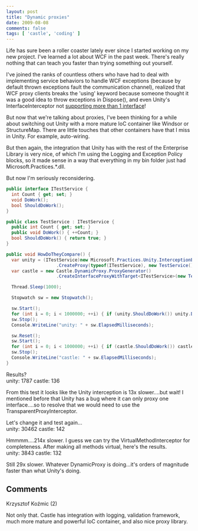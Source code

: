 ```yaml
---
layout: post
title: "Dynamic proxies"
date: 2009-08-08
comments: false
tags: [ 'castle', 'coding' ]
---
```


Life has sure been a roller coaster lately ever since I started working on my new project. I've learned a lot about WCF in the past week. There's really nothing that can teach you faster than trying something out yourself.

I've joined the ranks of countless others who have had to deal with implementing service behaviors to handle WCF exceptions (because by default thrown exceptions fault the communication channel), realized that WCF proxy clients breaks the 'using' keyword because someone thought it was a good idea to throw exceptions in Dispose(), and even Unity's InterfaceInterceptor not [supporting more than 1 interface](http://unity.codeplex.com/WorkItem/View.aspx?WorkItemId=3685)!

But now that we're talking about proxies, I've been thinking for a while about switching out Unity with a more mature IoC container like Windsor or StructureMap. There are little touches that other containers have that I miss in Unity. For example, auto-wiring.

But then again, the integration that Unity has with the rest of the Enterprise Library is very nice, of which I'm using the Logging and Exception Policy blocks, so it made sense in a way that everything in my bin folder just had Microsoft.Practices.*.dll.

But now I'm seriously reconsidering.

``` csharp
public interface ITestService {
  int Count { get; set; }
  void DoWork();
  bool ShouldDoWork();
}

public class TestService : ITestService {
  public int Count { get; set; }
  public void DoWork() { ++Count; }
  bool ShouldDoWork() { return true; }
}

public void HowDoTheyCompare() {
  var unity = (ITestService)new Microsoft.Practices.Unity.InterceptionExtension.InterfaceInterceptor()
                   .CreateProxy(typeof(ITestService), new TestService());
  var castle = new Castle.DynamicProxy.ProxyGenerator()
                   .CreateInterfaceProxyWithTarget<ITestService>(new TestService());

  Thread.Sleep(1000);

  Stopwatch sw = new Stopwatch();

  sw.Start();
  for (int i = 0; i < 1000000; ++i) { if (unity.ShouldDoWork()) unity.DoWork(); }
  sw.Stop();
  Console.WriteLine("unity: " + sw.ElapsedMilliseconds);

  sw.Reset();
  sw.Start();
  for (int i = 0; i < 1000000; ++i) { if (castle.ShouldDoWork()) castle.DoWork(); }
  sw.Stop();
  Console.WriteLine("castle: " + sw.ElapsedMilliseconds);
}
```

Results?
<br>
unity: 1787
castle: 136

From this test it looks like the Unity interception is 13x slower....but wait! I mentioned before that Unity has a bug where it can only proxy one interface....so to resolve that we would need to use the TransparentProxyInterceptor.

Let's change it and test again...
<br>
unity: 30462
castle: 142

Hmmmm....214x slower. I guess we can try the VirtualMethodInterceptor for completeness. After making all methods virtual, here's the results.
<br>
unity: 3843
castle: 132

Still 29x slower. Whatever DynamicProxy is doing...it's orders of magnitude faster than what Unity's doing.

Comments
--------

<div class="comments">

<div class="comment">

<div class="author">

Krzysztof Koźmic (2)

</div>

<div class="content">

Not only that. Castle has integration with logging, validation
framework, much more mature and powerful IoC container, and also nice
proxy library.

</div>

</div>

</div>
